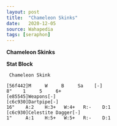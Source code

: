 ```yaml
---
layout: post
title:  "Chameleon Skinks"
date:   2020-12-05
source: Wahapedia
tags: [seraphon]
---
```


**Chameleon Skinks**

**Stat Block**
```
 Chameleon Skink
```

```
[56f442]M     W     B     Sa    [-]
8"    1     5     6+    
[e85545]Weapons[-]
[c6c930]Dartpipe[-]
16"    A:2    H:3+   W:4+   R:-    D:1   
[c6c930]Celestite Dagger[-]
1"     A:1    H:5+   W:5+   R:-    D:1   
```


